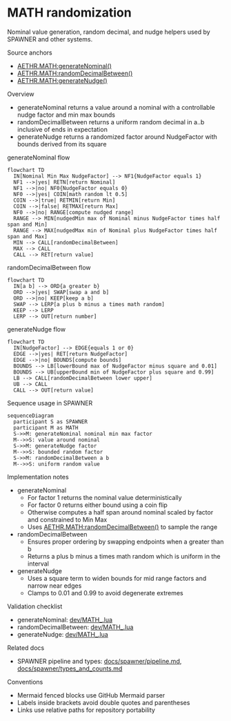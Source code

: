 # MATH randomization

Nominal value generation, random decimal, and nudge helpers used by SPAWNER and other systems.

Source anchors
- [AETHR.MATH:generateNominal()](../../dev/MATH_.lua:181)
- [AETHR.MATH:randomDecimalBetween()](../../dev/MATH_.lua:215)
- [AETHR.MATH:generateNudge()](../../dev/MATH_.lua:233)

Overview

- generateNominal returns a value around a nominal with a controllable nudge factor and min max bounds
- randomDecimalBetween returns a uniform random decimal in a..b inclusive of ends in expectation
- generateNudge returns a randomized factor around NudgeFactor with bounds derived from its square

generateNominal flow

```mermaid
flowchart TD
  IN[Nominal Min Max NudgeFactor] --> NF1{NudgeFactor equals 1}
  NF1 -->|yes| RETN[return Nominal]
  NF1 -->|no| NF0{NudgeFactor equals 0}
  NF0 -->|yes| COIN[math random lt 0.5]
  COIN -->|true| RETMIN[return Min]
  COIN -->|false| RETMAX[return Max]
  NF0 -->|no| RANGE[compute nudged range]
  RANGE --> MIN[nudgedMin max of Nominal minus NudgeFactor times half span and Min]
  RANGE --> MAX[nudgedMax min of Nominal plus NudgeFactor times half span and Max]
  MIN --> CALL[randomDecimalBetween]
  MAX --> CALL
  CALL --> RET[return value]
```

randomDecimalBetween flow

```mermaid
flowchart TD
  IN[a b] --> ORD{a greater b}
  ORD -->|yes| SWAP[swap a and b]
  ORD -->|no| KEEP[keep a b]
  SWAP --> LERP[a plus b minus a times math random]
  KEEP --> LERP
  LERP --> OUT[return number]
```

generateNudge flow

```mermaid
flowchart TD
  IN[NudgeFactor] --> EDGE{equals 1 or 0}
  EDGE -->|yes| RET[return NudgeFactor]
  EDGE -->|no| BOUNDS[compute bounds]
  BOUNDS --> LB[lowerBound max of NudgeFactor minus square and 0.01]
  BOUNDS --> UB[upperBound min of NudgeFactor plus square and 0.99]
  LB --> CALL[randomDecimalBetween lower upper]
  UB --> CALL
  CALL --> OUT[return value]
```

Sequence usage in SPAWNER

```mermaid
sequenceDiagram
  participant S as SPAWNER
  participant M as MATH
  S->>M: generateNominal nominal min max factor
  M-->>S: value around nominal
  S->>M: generateNudge factor
  M-->>S: bounded random factor
  S->>M: randomDecimalBetween a b
  M-->>S: uniform random value
```

Implementation notes

- generateNominal
  - For factor 1 returns the nominal value deterministically
  - For factor 0 returns either bound using a coin flip
  - Otherwise computes a half span around nominal scaled by factor and constrained to Min Max
  - Uses [AETHR.MATH:randomDecimalBetween()](../../dev/MATH_.lua:215) to sample the range
- randomDecimalBetween
  - Ensures proper ordering by swapping endpoints when a greater than b
  - Returns a plus b minus a times math random which is uniform in the interval
- generateNudge
  - Uses a square term to widen bounds for mid range factors and narrow near edges
  - Clamps to 0.01 and 0.99 to avoid degenerate extremes

Validation checklist

- generateNominal: [dev/MATH_.lua](../../dev/MATH_.lua:181)
- randomDecimalBetween: [dev/MATH_.lua](../../dev/MATH_.lua:215)
- generateNudge: [dev/MATH_.lua](../../dev/MATH_.lua:233)

Related docs

- SPAWNER pipeline and types: [docs/spawner/pipeline.md](../spawner/pipeline.md), [docs/spawner/types_and_counts.md](../spawner/types_and_counts.md)

Conventions

- Mermaid fenced blocks use GitHub Mermaid parser
- Labels inside brackets avoid double quotes and parentheses
- Links use relative paths for repository portability